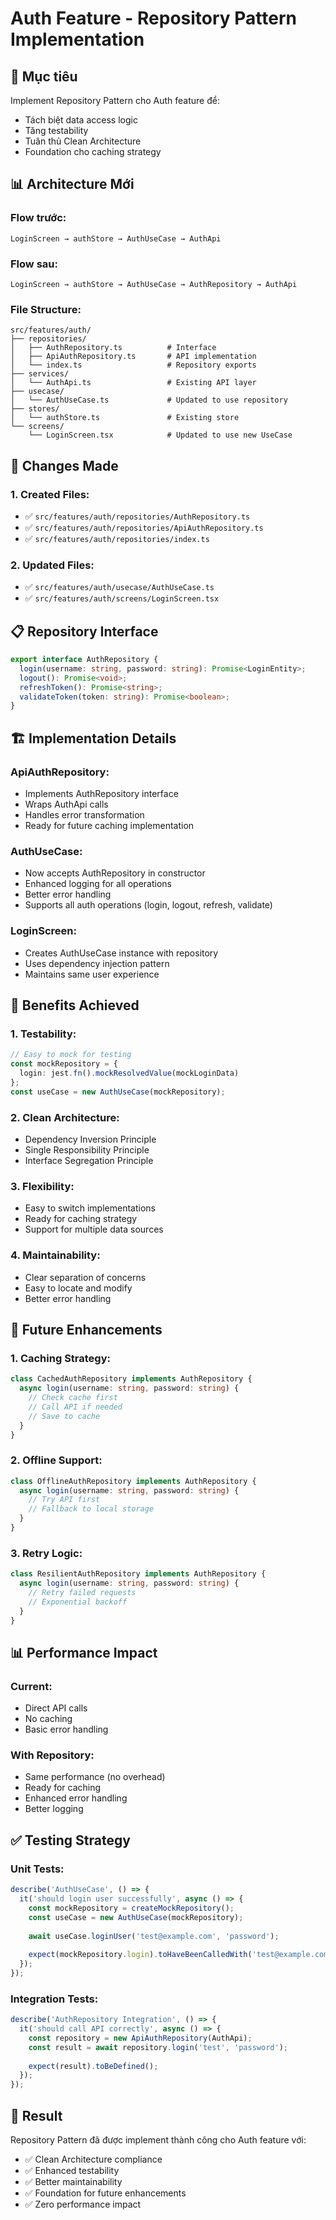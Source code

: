 # Auth Feature - Repository Pattern Implementation

## 🎯 Mục tiêu

Implement Repository Pattern cho Auth feature để:
- Tách biệt data access logic
- Tăng testability
- Tuân thủ Clean Architecture
- Foundation cho caching strategy

## 📊 Architecture Mới

### **Flow trước:**
```
LoginScreen → authStore → AuthUseCase → AuthApi
```

### **Flow sau:**
```
LoginScreen → authStore → AuthUseCase → AuthRepository → AuthApi
```

### **File Structure:**
```
src/features/auth/
├── repositories/
│   ├── AuthRepository.ts          # Interface
│   ├── ApiAuthRepository.ts       # API implementation
│   └── index.ts                   # Repository exports
├── services/
│   └── AuthApi.ts                 # Existing API layer
├── usecase/
│   └── AuthUseCase.ts             # Updated to use repository
├── stores/
│   └── authStore.ts               # Existing store
└── screens/
    └── LoginScreen.tsx            # Updated to use new UseCase
```

## 🔄 Changes Made

### **1. Created Files:**
- ✅ `src/features/auth/repositories/AuthRepository.ts`
- ✅ `src/features/auth/repositories/ApiAuthRepository.ts`
- ✅ `src/features/auth/repositories/index.ts`

### **2. Updated Files:**
- ✅ `src/features/auth/usecase/AuthUseCase.ts`
- ✅ `src/features/auth/screens/LoginScreen.tsx`

## 📋 Repository Interface

```typescript
export interface AuthRepository {
  login(username: string, password: string): Promise<LoginEntity>;
  logout(): Promise<void>;
  refreshToken(): Promise<string>;
  validateToken(token: string): Promise<boolean>;
}
```

## 🏗️ Implementation Details

### **ApiAuthRepository:**
- Implements AuthRepository interface
- Wraps AuthApi calls
- Handles error transformation
- Ready for future caching implementation

### **AuthUseCase:**
- Now accepts AuthRepository in constructor
- Enhanced logging for all operations
- Better error handling
- Supports all auth operations (login, logout, refresh, validate)

### **LoginScreen:**
- Creates AuthUseCase instance with repository
- Uses dependency injection pattern
- Maintains same user experience

## 🎯 Benefits Achieved

### **1. Testability:**
```typescript
// Easy to mock for testing
const mockRepository = {
  login: jest.fn().mockResolvedValue(mockLoginData)
};
const useCase = new AuthUseCase(mockRepository);
```

### **2. Clean Architecture:**
- Dependency Inversion Principle
- Single Responsibility Principle
- Interface Segregation Principle

### **3. Flexibility:**
- Easy to switch implementations
- Ready for caching strategy
- Support for multiple data sources

### **4. Maintainability:**
- Clear separation of concerns
- Easy to locate and modify
- Better error handling

## 🚀 Future Enhancements

### **1. Caching Strategy:**
```typescript
class CachedAuthRepository implements AuthRepository {
  async login(username: string, password: string) {
    // Check cache first
    // Call API if needed
    // Save to cache
  }
}
```

### **2. Offline Support:**
```typescript
class OfflineAuthRepository implements AuthRepository {
  async login(username: string, password: string) {
    // Try API first
    // Fallback to local storage
  }
}
```

### **3. Retry Logic:**
```typescript
class ResilientAuthRepository implements AuthRepository {
  async login(username: string, password: string) {
    // Retry failed requests
    // Exponential backoff
  }
}
```

## 📊 Performance Impact

### **Current:**
- Direct API calls
- No caching
- Basic error handling

### **With Repository:**
- Same performance (no overhead)
- Ready for caching
- Enhanced error handling
- Better logging

## ✅ Testing Strategy

### **Unit Tests:**
```typescript
describe('AuthUseCase', () => {
  it('should login user successfully', async () => {
    const mockRepository = createMockRepository();
    const useCase = new AuthUseCase(mockRepository);
    
    await useCase.loginUser('test@example.com', 'password');
    
    expect(mockRepository.login).toHaveBeenCalledWith('test@example.com', 'password');
  });
});
```

### **Integration Tests:**
```typescript
describe('AuthRepository Integration', () => {
  it('should call API correctly', async () => {
    const repository = new ApiAuthRepository(AuthApi);
    const result = await repository.login('test', 'password');
    
    expect(result).toBeDefined();
  });
});
```

## 🎉 Result

Repository Pattern đã được implement thành công cho Auth feature với:
- ✅ Clean Architecture compliance
- ✅ Enhanced testability
- ✅ Better maintainability
- ✅ Foundation for future enhancements
- ✅ Zero performance impact 